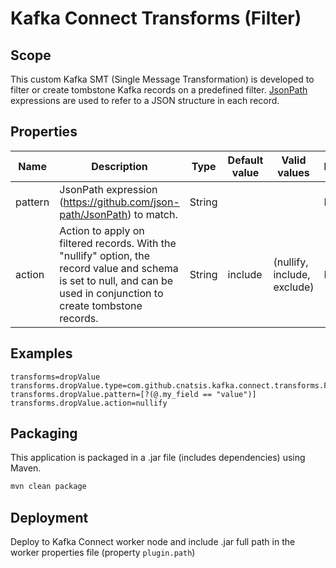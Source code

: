 # Kafka Connect Transforms (Filter)

## Scope

This custom Kafka SMT (Single Message Transformation) is developed to filter or create tombstone Kafka records 
on a predefined filter. [JsonPath](https://github.com/json-path/JsonPath) expressions are used to refer to a JSON structure in each
record.

## Properties

| Name    | Description                                                                                                                                                                | Type   | Default value | Valid values                | Importance |
|---------|----------------------------------------------------------------------------------------------------------------------------------------------------------------------------|--------|---------------|-----------------------------|------------|
| pattern | JsonPath expression (https://github.com/json-path/JsonPath) to match.                                                                                                       | String |               |                             | HIGH       |
| action  | Action to apply on filtered records. With the "nullify" option, the record value and schema is set to null, and can be used in conjunction to create tombstone records.    | String | include       | (nullify, include, exclude) | MEDIUM     |

## Examples

```properties
transforms=dropValue
transforms.dropValue.type=com.github.cnatsis.kafka.connect.transforms.Filter
transforms.dropValue.pattern=[?(@.my_field == "value")]
transforms.dropValue.action=nullify
```

## Packaging

This application is packaged in a .jar file (includes dependencies) using Maven.

```bash
mvn clean package
```

## Deployment

Deploy to Kafka Connect worker node and include .jar full path in the worker properties file (property `plugin.path`) 
